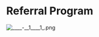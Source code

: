 # Referral Program



![\_\_\_\_-\_\_1\_\_\_\_1\_.png](https://evolutionland.zendesk.com/hc/article_attachments/360027157074/____-__1____1_.png)

